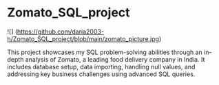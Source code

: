 # Zomato_SQL_project
![] (https://github.com/daria2003-h/Zomato_SQL_project/blob/main/zomato_picture.jpg)

This project showcases my SQL problem-solving abilities through an in-depth analysis of Zomato, a leading food delivery company in India. It includes database setup, data importing, handling null values, and addressing key business challenges using advanced SQL queries.
